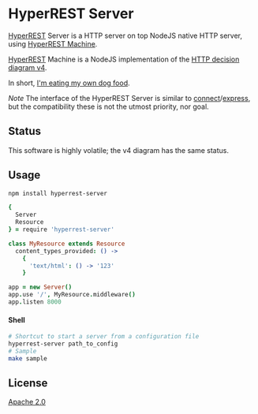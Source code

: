 # HyperREST Server

[HyperREST](http://hyperrest.com) Server is a HTTP server on top NodeJS native HTTP server, using [HyperREST Machine](https://github.com/andreineculau/hyperrest-machine).

[HyperREST](http://hyperrest.com) Machine is a NodeJS implementation of the [HTTP decision diagram v4](https://github.com/andreineculau/http-decision-diagram/tree/master/v4).

In short, [I'm eating my own dog food](http://en.wikipedia.org/wiki/Eating_your_own_dog_food).

*Note* The interface of the HyperREST Server is similar to [connect](https://github.com/senchalabs/connect)/[express](https://github.com/visionmedia/express), but the compatibility these is not the utmost priority, nor goal.


## Status

This software is highly volatile; the v4 diagram has the same status.


## Usage

```bash
npm install hyperrest-server
```

```coffee
{
  Server
  Resource
} = require 'hyperrest-server'

class MyResource extends Resource
  content_types_provided: () ->
    {
      'text/html': () -> '123'
    }

app = new Server()
app.use '/', MyResource.middleware()
app.listen 8000
```

#### Shell

```bash
# Shortcut to start a server from a configuration file
hyperrest-server path_to_config
# Sample
make sample
```


## License

[Apache 2.0](LICENSE)
